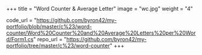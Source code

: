 +++
title = "Word Counter & Average Letter"
image = "wc.jpg"
weight = "4"

code_url = "https://github.com/byron42/my-portfolio/blob/master/c%23/word-counter/Word%20Counter%20and%20Average%20Letters%20per%20Word/Form1.cs"
repo_url = "https://github.com/byron42/my-portfolio/tree/master/c%23/word-counter"
+++